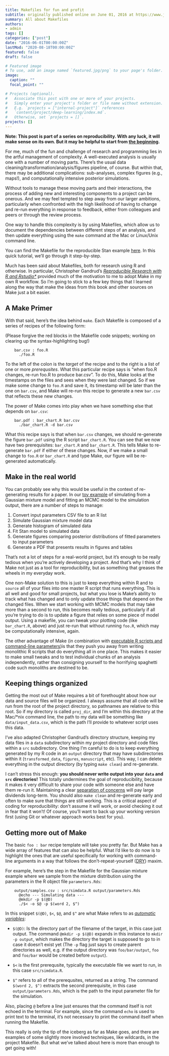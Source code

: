 ```yaml
---
title: Makefiles for fun and profit
subtitle: originally published online on June 01, 2016 at https://www.jonzelner.net/
summary: All about Makefiles
authors:
- admin
tags: []
categories: ["post"]
date: "2016-06-01T00:00:00Z"
lastMod: "2020-08-18T00:00:00Z"
featured: false
draft: false

# Featured image
# To use, add an image named `featured.jpg/png` to your page's folder. 
image:
  caption: ""
  focal_point: ""

# Projects (optional).
#   Associate this post with one or more of your projects.
#   Simply enter your project's folder or file name without extension.
#   E.g. `projects = ["internal-project"]` references 
#   `content/project/deep-learning/index.md`.
#   Otherwise, set `projects = []`.
projects: []
---
```

**Note: This post is part of a series on reproducibility. With any luck, it will make sense on its own. But it may be helpful to start from [the beginning](https://www.jonzelner.net/statistics/make/docker/reproducibility/2016/05/31/reproducibility-pt-1/).**

For me, much of the fun and challenge of research and programming lies in the artful management of complexity. A well-executed analysis is usually one with a number of moving parts. There’s the usual data cleaning/transformation/analysis/figures pipeline, of course. But within that, there may be additional complications: sub-analyses, complex figures (e.g., maps!), and computationally intensive posterior simulations.

Without tools to manage these moving parts and their interactions, the process of adding new and interesting components to a project can be onerous. And we may feel tempted to step away from our larger ambitions, particularly when confronted with the high likelihood of having to change and re-run everything in response to feedback, either from colleagues and peers or through the review process.

One way to handle this complexity is by using Makefiles, which allow us to document the dependencies between different steps of an analysis, and then update everything using the `make` command at the Mac or Linux/Unix command line.

You can find the Makefile for the reproducible Stan example [here](https://gitlab.com/jzelner/reproducible-stan/blob/master/Makefile). In this quick tutorial, we’ll go through it step-by-step.

Much has been said about Makefiles, both for research using R and otherwise. In particular, Christopher Gandrud’s *[Reproducible Research with R and Rstudio*](https://www.amazon.com/Reproducible-Research-Studio-Second-Chapman/dp/1498715370/ref=sr_1_1?ie=UTF8&qid=1464791322&sr=8-1&keywords=reproducible+research+with+R)* provided much of the motivation to me to adopt Make in my own R workflow. So I’m going to stick to a few key things that I learned along the way that make the ideas from this book and other sources on Make just a bit easier.

## A Make Primer
With that said, here’s the idea behind `make`. Each Makefile is composed of a series of recipes of the following form:

(Please forgive the red blocks in the Makefile code snippets; working on clearing up the syntax-highlighting bug!)

        bar.csv : foo.R
          ./foo.R

To the left of the colon is the *target* of the recipe and to the right is a list of one or more *prerequsites*. What this particular recipe says is “when foo.R changes, re-run foo.R to produce bar.csv”. To do this, Make looks at the timestamps on the files and sees when they were last changed. So if we make some change to `foo.R` and save it, its timestamp will be later than the one on `bar.csv`, and Make will re-run this recipe to generate a new `bar.csv` that reflects these new changes.

The power of Make comes into play when we have something else that depends on `bar.csv`:

        bar.pdf : bar_chart.R bar.csv
          ./bar_chart.R -d bar.csv

What this recipe says is that when `bar.csv` changes, we should re-generate the figure `bar.pdf` using the R script `bar_chart.R`. You can see that we now have two prerequisites: `bar_chart.R` and `bar_chart.R`. This tells Make to re-generate `bar.pdf` if either of these changes. Now, if we make a small change to `foo.R` or `bar_chart.R` and type Make, our figure will be re-generated automatically.

## Make in the real world
You can probably see why this would be useful in the context of re-generating results for a paper. In our [toy example](https://gitlab.com/jzelner/reproducible-stan) of simulating from a Gaussian mixture model and fitting an MCMC model to the simulation output, there are a number of steps to manage:

1. Convert input parameters CSV file to an R list
2. Simulate Gaussian mixture model data
3. Generate histogram of simulated data
4. Fit Stan model to simulated data
5. Generate figures comparing posterior distributions of fitted parameters to input parameters
6. Generate a PDF that presents results in figures and tables

That’s not a lot of steps for a real-world project, but it’s enough to be really tedious when you’re actively developing a project. And that’s why I think of Make not just as a tool for reproducibility, but as something that greases the wheels in my everyday work.

One non-Make solution to this is just to keep everything within R and to `source` all of your files into one master R script that runs everything. This is all well and good for small projects, but what you lose is Make’s ability to track what has changed and to only update those things that depend on the changed files. When we start working with MCMC models that may take more than a second to run, this becomes really tedious, particularly if all you’re trying to do is to update a figure that relies on some piece of model output. Using a makefile, you can tweak your plotting code (like `bar_chart.R`, above) and just re-run that without running `foo.R`, which may be computationally intensive, again.

The other advantage of Make (in combination with [executable R scripts and command-line parameters](https://www.jonzelner.net/statistics/make/docker/reproducibility/2016/05/31/script-is-a-program/))is that they push you away from writing monolithic R scripts that do everything all in one place. This makes it easier to make small tweaks and to test individual chunks of an analysis independently, rather than consigning yourself to the horrifying spaghetti code such monoliths are destined to be.

## Keeping things organized
Getting the most out of Make requires a bit of forethought about how our data and source files will be organized. I always assume that all code will be run from the root of the project directory, so pathnames are relative to this root. So if my directory is called `proj_dir`, and I’m within this directory at the Mac/*nix command line, the path to my data will be something like `data/input_data.csv`, which is the path I’ll provide to whatever script uses this data.

I’ve also adapted Christopher Gandrud’s directory structure, keeping my data files in a `data` subdirectory within my project directory and code files within a `src` subdirectory. One thing I’m careful to do is to keep everything generated by my R code in an `output` directory that may have subdirectories within it (`transformed_data`, `figures`, `manuscript`, etc). This way, I can delete everything in the output directory (by typing `make clean`) and re-generate.

I can’t stress this enough: **you should never write output into your `data` and `src` directories!** This totally undermines the goal of reproducibility, because it makes it very difficult to share your code with someone else and have them re-run it. Maintaining a clear [separation of concerns](https://en.wikipedia.org/wiki/Separation_of_concerns) will pay large dividends long-term. You should also `make clean` and re-generate early and often to make sure that things are still working. This is a critical aspect of coding for reproducibility: don’t assume it will work, or avoid checking it out in fear that it won’t! Of course, you’ll want to back up your working version first (using Git or whatever approach works best for you).

## Getting more out of Make
The basic `foo : bar` recipe template will take you pretty far. But Make has a wide array of features that can also be helpful. What I’d like to do now is to highlight the ones that are useful specifically for working with command-line arguments in a way that follows the don’t-repeat-yourself ([DRY](https://en.wikipedia.org/wiki/Don%27t_repeat_yourself)) maxim.

For example, here’s the step in the Makefile for the Gaussian mixture example where we sample from the mixture distribution using the parameters in the R object file `parameters.Rds`:

        output/samples.csv : src/simdata.R output/parameters.Rds
          @echo --- Simulating data ---
          @mkdir -p $(@D)
          ./$< -o $@ -p $(word 2, $^)

In this snippet `$(@D)`, `$<`, `$@`, and `$^` are what Make refers to as *[automatic variables](https://www.gnu.org/software/make/manual/html_node/Automatic-Variables.html)*:

- `$(@D)`: Is the directory part of the filename of the target, in this case just output. The command `@mkdir -p $(@D)` expands in this instance to `mkdir -p output`, which makes the directory the target is supposed to go to in case it doesn’t exist yet (The `-p` flag just says to create parent directories as well, e.g. if the output directory was `foo/bar/output`, `foo` and `foo/bar` would be created before `output`).

- `$<` is the first prerequsite, typically the executable file we want to run, in this case `src/simdata.R`.

- `$^` refers to all of the prerequsites, returned as a string. The command `$(word 2, $^)` extracts the second prerequisite, in this case `output/parameters.Rds`, which is the path to the input parameter file for the simulation.

Also, placing `@` before a line just ensures that the command itself is not echoed in the terminal. For example, since the command `echo` is used to print text to the terminal, it’s not necessary to print the command itself when running the Makefile.

This really is only the tip of the iceberg as far as Make goes, and there are examples of some slightly more involved techniques, like wildcards, in the project Makefile. But what we’ve talked about here is more than enough to get going with!